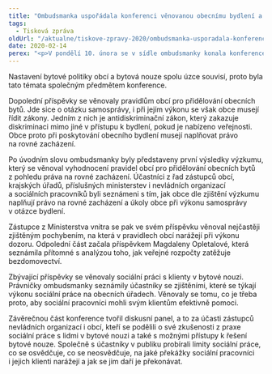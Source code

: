 ```yaml
---
title: "Ombudsmanka uspořádala konferenci věnovanou obecnímu bydlení a sociální práci s klienty v bytové nouzi"
tags:
  - Tisková zpráva
oldUrl: "/aktualne/tiskove-zpravy-2020/ombudsmanka-usporadala-konferenci-venovanou-obecnimu-bydleni-a-socialni-praci-s-klienty-v-by"
date: 2020-02-14
perex: "<p>V pondělí 10. února se v sídle ombudsmanky konala konference věnovaná problematice obecního bydlení a sociální práce s lidmi v bytové nouzi.</p>"
---
```


<!-- imported from the old website -->

<p>Nastavení bytové politiky obcí a bytová nouze spolu úzce souvisí, proto byla tato témata společným předmětem konference. </p> <p>Dopolední příspěvky se věnovaly pravidlům obcí pro přidělování obecních bytů. Jde sice o otázku samosprávy, i při jejím výkonu se však obce musejí řídit zákony. Jedním z nich je antidiskriminační zákon, který zakazuje diskriminaci mimo jiné v přístupu k bydlení, pokud je nabízeno veřejnosti.  Obce proto při poskytování obecního bydlení musejí naplňovat právo na rovné zacházení. </p> <p>Po úvodním slovu ombudsmanky byly představeny první výsledky výzkumu, který se věnoval vyhodnocení pravidel obcí pro přidělování obecních bytů z pohledu práva na rovné zacházení. Účastníci z řad zástupců obcí, krajských úřadů, příslušných ministerstev i nevládních organizací a sociálních pracovníků byli seznámeni s tím, jak obce dle zjištění výzkumu naplňují právo na rovné zacházení a úkoly obce při výkonu samosprávy v otázce bydlení. </p> <p>Zástupce z Ministerstva vnitra se pak ve svém příspěvku věnoval nejčastěji zjištěným pochybením, na která v pravidlech obcí narážejí při výkonu dozoru. Odpolední část začala příspěvkem Magdaleny Opletalové, která seznámila přítomné s analýzou toho, jak veřejné rozpočty zatěžuje bezdomovectví. </p> <p>Zbývající příspěvky se věnovaly sociální práci s klienty v bytové nouzi. Právničky ombudsmanky seznámily účastníky se zjištěními, které se týkají výkonu sociální práce na obecních úřadech. Věnovaly se tomu, co je třeba proto, aby sociální pracovníci mohli svým klientům efektivně pomoci. </p> <p>Závěrečnou část konference tvořil diskusní panel, a to za účasti zástupců nevládních organizací i obcí, kteří se podělili o své zkušenosti z praxe sociální práce s lidmi v bytové nouzi a také s možnými přístupy k řešení bytové nouze. Společně s účastníky v publiku probírali limity sociální práce, co se osvědčuje, co se neosvědčuje, na jaké překážky sociální pracovníci i jejich klienti narážejí a jak se jim daří je překonávat. </p>
